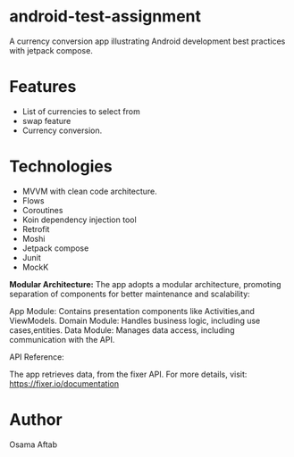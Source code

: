 # android-test-assignment
A currency conversion app illustrating Android development best practices with jetpack compose.

# Features
- List of currencies to select from
- swap feature 
- Currency conversion.

# Technologies
- MVVM with clean code architecture.
- Flows
- Coroutines
- Koin dependency injection tool
- Retrofit
- Moshi
- Jetpack compose
- Junit
- MockK

<b>Modular Architecture:</b>
The app adopts a modular architecture, promoting separation of components for better maintenance and scalability:

App Module: Contains presentation components like Activities,and ViewModels.
Domain Module: Handles business logic, including use cases,entities.
Data Module: Manages data access, including communication with the API.

API Reference:

The app retrieves data, from the fixer API. For more details, visit: https://fixer.io/documentation

# Author
Osama Aftab